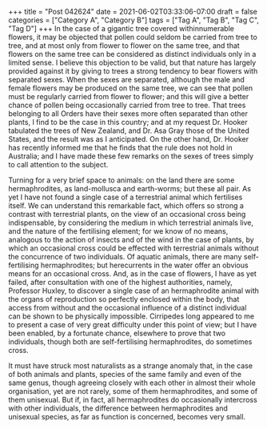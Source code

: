 +++
title = "Post 042624"
date = 2021-06-02T03:33:06-07:00
draft = false
categories = ["Category A", "Category B"]
tags = ["Tag A", "Tag B", "Tag C", "Tag D"]
+++
In the case of a gigantic tree covered withinnumerable flowers, it may be objected that pollen could seldom be carried from tree to tree, and at most only from flower to flower on the same tree, and that flowers on the same tree can be considered as distinct individuals only in a limited sense. I believe this objection to be valid, but that nature has largely provided against it by giving to trees a strong tendency to bear flowers with separated sexes. When the sexes are separated, although the male and female flowers may be produced on the same tree, we can see that pollen must be regularly carried from flower to flower; and this will give a better chance of pollen being occasionally carried from tree to tree. That trees belonging to all Orders have their sexes more often separated than other plants, I find to be the case in this country; and at my request Dr. Hooker tabulated the trees of New Zealand, and Dr. Asa Gray those of the United States, and the result was as I anticipated. On the other hand, Dr. Hooker has recently informed me that he finds that the rule does not hold in Australia; and I have made these few remarks on the sexes of trees simply to call attention to the subject.

Turning for a very brief space to animals: on the land there are some hermaphrodites, as land-mollusca and earth-worms; but these all pair. As yet I have not found a single case of a terrestrial animal which fertilises itself. We can understand this remarkable fact, which offers so strong a contrast with terrestrial plants, on the view of an occasional cross being indispensable, by considering the medium in which terrestrial animals live, and the nature of the fertilising element; for we know of no means, analogous to the action of insects and of the wind in the case of plants, by which an occasional cross could be effected with terrestrial animals without the concurrence of two individuals. Of aquatic animals, there are many self-fertilising hermaphrodites; but herecurrents in the water offer an obvious means for an occasional cross. And, as in the case of flowers, I have as yet failed, after consultation with one of the highest authorities, namely, Professor Huxley, to discover a single case of an hermaphrodite animal with the organs of reproduction so perfectly enclosed within the body, that access from without and the occasional influence of a distinct individual can be shown to be physically impossible. Cirripedes long appeared to me to present a case of very great difficulty under this point of view; but I have been enabled, by a fortunate chance, elsewhere to prove that two individuals, though both are self-fertilising hermaphrodites, do sometimes cross.

It must have struck most naturalists as a strange anomaly that, in the case of both animals and plants, species of the same family and even of the same genus, though agreeing closely with each other in almost their whole organisation, yet are not rarely, some of them hermaphrodites, and some of them unisexual. But if, in fact, all hermaphrodites do occasionally intercross with other individuals, the difference between hermaphrodites and unisexual species, as far as function is concerned, becomes very small.
